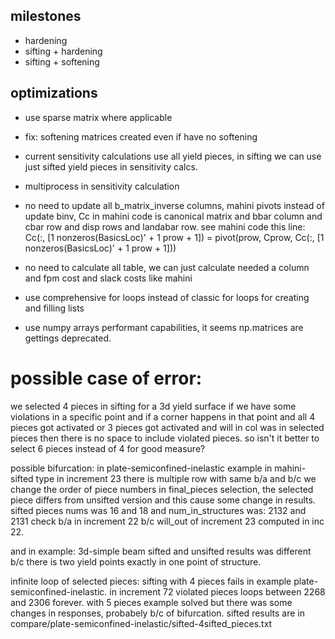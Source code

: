 ## milestones
- hardening
- sifting + hardening
- sifting + softening


## optimizations
- use sparse matrix where applicable
- fix: softening matrices created even if have no softening
- current sensitivity calculations use all yield pieces, in sifting we can use just sifted yield pieces in sensitivity calcs.
- multiprocess in sensitivity calculation
- no need to update all b_matrix_inverse columns, 
mahini pivots instead of update binv,
Cc in mahini code is canonical matrix and bbar column and cbar row and disp rows and landabar row.
see mahini code this line:
Cc(:, [1 nonzeros(BasicsLoc)' + 1 prow + 1]) = pivot(prow, Cprow, Cc(:, [1 nonzeros(BasicsLoc)' + 1 prow + 1]))

- no need to calculate all table, we can just calculate needed a column and fpm cost and slack costs like mahini
- use comprehensive for loops instead of classic for loops for creating and filling lists
- use numpy arrays performant capabilities, it seems np.matrices are gettings deprecated.

# possible case of error:
we selected 4 pieces in sifting for a 3d yield surface
if we have some violations in a specific point
and if a corner happens in that point and all 4 pieces got activated 
or 3 pieces got activated and will in col was in selected pieces
then there is no space to include violated pieces.
so isn't it better to select 6 pieces instead of 4 for good measure?

possible bifurcation:
in plate-semiconfined-inelastic example in mahini-sifted type in increment 23 there is multiple row with same b/a and b/c we change the order of piece numbers in final_pieces selection, the selected piece differs from unsifted version and this cause some change in results.
sifted pieces nums was 16 and 18 and num_in_structures was: 2132 and 2131
check b/a in increment 22 b/c will_out of increment 23 computed in inc 22.

and in example: 3d-simple beam sifted and unsifted results was different b/c there is two yield points exactly in one point of structure.

infinite loop of selected pieces:
sifting with 4 pieces fails in example plate-semiconfined-inelastic.
in increment 72 violated pieces loops between 2268 and 2306 forever.
with 5 pieces example solved 
but there was some changes in responses, probabely b/c of bifurcation.
sifted results are in compare/plate-semiconfined-inelastic/sifted-4sifted_pieces.txt
